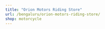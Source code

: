 ```yaml
---
title: "Orion Motors Riding Store"
url: /bengaluru/orion-motors-riding-store/
shop: motorcycle
---
```

